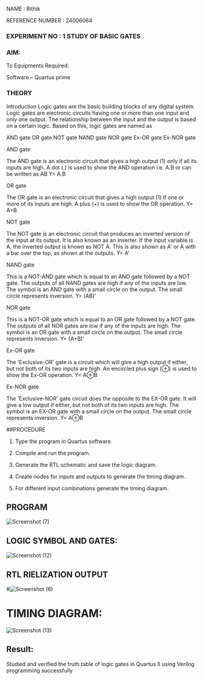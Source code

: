 
NAME : Rithik

REFERENCE NUMBER : 24006064

### EXPERIMENT NO : 1 STUDY OF BASIC GATES

### AIM:

To 
Equipments Required:

Software – Quartus prime 

### THEORY

Introduction Logic gates are the basic building blocks of any digital system. Logic gates are electronic circuits having one or more than one input and only one output. The relationship between the input and the output is based on a certain logic. Based on this, logic gates are named as

AND gate OR gate NOT gate NAND gate NOR gate Ex-OR gate Ex-NOR gate

AND gate

The AND gate is an electronic circuit that gives a high output (1) only if all its inputs are high. A dot (.) is used to show the AND operation i.e. A.B or can be written as AB
Y= A.B

OR gate

The OR gate is an electronic circuit that gives a high output (1) if one or more of its inputs are high. A plus (+) is used to show the OR operation.
Y= A+B

NOT gate

The NOT gate is an electronic circuit that produces an inverted version of the input at its output. It is also known as an inverter. If the input variable is A, the inverted output is known as NOT A. This is also shown as A' or A with a bar over the top, as shown at the outputs.
Y= A'

NAND gate

This is a NOT-AND gate which is equal to an AND gate followed by a NOT gate. The outputs of all NAND gates are high if any of the inputs are low. The symbol is an AND gate with a small circle on the output. The small circle represents inversion.
Y= (AB)’

NOR gate

This is a NOT-OR gate which is equal to an OR gate followed by a NOT gate. The outputs of all NOR gates are low if any of the inputs are high. The symbol is an OR gate with a small circle on the output. The small circle represents inversion.
Y= (A+B)’

Ex-OR gate

The 'Exclusive-OR' gate is a circuit which will give a high output if either, but not both of its two inputs are high. An encircled plus sign (⊕) is used to show the Ex-OR operation.
Y= A⊕B

Ex-NOR gate

The 'Exclusive-NOR' gate circuit does the opposite to the EX-OR gate. It will give a low output if either, but not both of its two inputs are high. The symbol is an EX-OR gate with a small circle on the output. The small circle represents inversion.
Y= A⊕B

##PROCEDURE

1.	Type the program in Quartus software.

2.	Compile and run the program.

3.	Generate the RTL schematic and save the logic diagram.

4.	Create nodes for inputs and outputs to generate the timing diagram.

5.	For different input combinations generate the timing diagram.


## PROGRAM

![Screenshot (7)](https://github.com/user-attachments/assets/89d24a1a-7b89-47e5-a3d7-dd826d3a618c)

 
## LOGIC SYMBOL AND GATES:

![Screenshot (12)](https://github.com/user-attachments/assets/a3424628-dbe4-4697-99db-f55833781ce1)

## RTL RIELIZATION OUTPUT


#![Screenshot (6)](https://github.com/user-attachments/assets/ca7befce-17a2-4bd4-8aef-851c7abbf381)
# TIMING DIAGRAM:


![Screenshot (13)](https://github.com/user-attachments/assets/bac7ed24-332e-4d71-99cc-291aec8e5fcf)



## Result: 
Studied and verified  the truth table of logic gates in Quartus II using Verilog programming successfully




